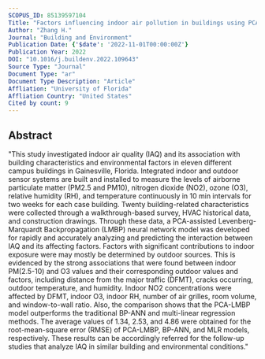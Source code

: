 ```yaml
---
SCOPUS_ID: 85139597104
Title: "Factors influencing indoor air pollution in buildings using PCA-LMBP neural network: A case study of a university campus"
Author: "Zhang H."
Journal: "Building and Environment"
Publication Date: {'$date': '2022-11-01T00:00:00Z'}
Publication Year: 2022
DOI: "10.1016/j.buildenv.2022.109643"
Source Type: "Journal"
Document Type: "ar"
Document Type Description: "Article"
Affliation: "University of Florida"
Affliation Country: "United States"
Cited by count: 9
---
```


## Abstract
"This study investigated indoor air quality (IAQ) and its association with building characteristics and environmental factors in eleven different campus buildings in Gainesville, Florida. Integrated indoor and outdoor sensor systems are built and installed to measure the levels of airborne particulate matter (PM2.5 and PM10), nitrogen dioxide (NO2), ozone (O3), relative humidity (RH), and temperature continuously in 10 min intervals for two weeks for each case building. Twenty building-related characteristics were collected through a walkthrough-based survey, HVAC historical data, and construction drawings. Through these data, a PCA-assisted Levenberg-Marquardt Backpropagation (LMBP) neural network model was developed for rapidly and accurately analyzing and predicting the interaction between IAQ and its affecting factors. Factors with significant contributions to indoor exposure were may mostly be determined by outdoor sources. This is evidenced by the strong associations that were found between indoor PM(2.5-10) and O3 values and their corresponding outdoor values and factors, including distance from the major traffic (DFMT), cracks occurring, outdoor temperature, and humidity. Indoor NO2 concentrations were affected by DFMT, indoor O3, indoor RH, number of air grilles, room volume, and window-to-wall ratio. Also, the comparison shows that the PCA-LMBP model outperforms the traditional BP-ANN and multi-linear regression methods. The average values of 1.34, 2.53, and 4.86 were obtained for the root-mean-square error (RMSE) of PCA-LMBP, BP-ANN, and MLR models, respectively. These results can be accordingly referred for the follow-up studies that analyze IAQ in similar building and environmental conditions."
